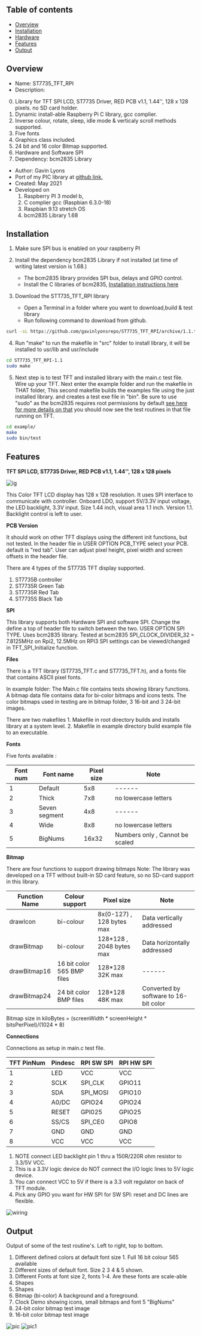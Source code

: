 Table of contents
---------------------------

  * [Overview](#overview)
  * [Installation](#installation)
  * [Hardware](#hardware)
  * [Features](#features)
  * [Output](#output)

Overview
--------------------------------------------
* Name: ST7735_TFT_RPI
* Description:

0. Library for TFT SPI LCD, ST7735 Driver, RED PCB v1.1, 1.44'', 128 x 128 pixels.
no SD card holder.
1. Dynamic install-able Raspberry Pi C library, gcc complier.
2. Inverse colour, rotate, sleep, idle mode & verticaly scroll methods supported.
3. Five fonts
4. Graphics class included.
5. 24 bit and 16 color Bitmap supported.
6. Hardware and Software SPI
7. Dependency: bcm2835 Library

* Author: Gavin Lyons
* Port of my PIC library at [github link.](https://github.com/gavinlyonsrepo/pic_16F18346_projects)
* Created: May 2021
* Developed on
    1. Raspberry PI 3 model b,
    2. C complier gcc (Raspbian 6.3.0-18)
    3. Raspbian 9.13 stretch OS
    4. bcm2835 Library 1.68

Installation
------------------------------

1. Make sure SPI bus is enabled on your raspberry PI

2. Install the dependency bcm2835 Library if not installed (at time of writing latest version is 1.68.)
	* The bcm2835 library  provides SPI bus, delays and GPIO control.
	* Install the C libraries of bcm2835, [Installation instructions here](http://www.airspayce.com/mikem/bcm2835/)

3. Download the STT735_TFT_RPI library
	* Open a Terminal in a folder where you want to download,build & test library
	* Run following command to download from github.

```sh
curl -sL https://github.com/gavinlyonsrepo/ST7735_TFT_RPI/archive/1.1.tar.gz | tar xz
```

4. Run "make" to run the makefile in "src" folder to install library, it will be
    installed to usr/lib and usr/include

```sh
cd ST7735_TFT_RPI-1.1
sudo make
```

5. Next step is to test TFT and installed library with the main.c test file.
Wire up your TFT. Next enter the example folder and run the makefile in THAT folder,
This second makefile builds the examples file using the just installed library.
and creates a test exe file in "bin". Be sure to use "sudo" as the bcm2835 requires root permissions by default [ see here for more details on that](http://www.airspayce.com/mikem/bcm2835/)
you should now see the test routines in that file running on TFT.

```sh
cd example/
make
sudo bin/test
```

Features
----------------------

**TFT SPI LCD, ST7735 Driver, RED PCB v1.1, 1.44'', 128 x 128 pixels**

![ ig ](https://github.com/gavinlyonsrepo/pic_16F18346_projects/blob/master/images/st7735/pcb.jpg)

This Color TFT LCD display has 128 x 128 resolution.
It uses SPI interface to communicate with controller. Onboard LDO, support 5V/3.3V input voltage,
the LED backlight, 3.3V input. Size 1.44 inch, visual area 1.1 inch. Version 1.1.
Backlight control is left to user.

**PCB Version**

It should work on other TFT displays using the different init functions, but not tested.
In the header file in USER OPTION PCB_TYPE select your PCB.
default is "red tab". User can adjust pixel height, pixel width and screen offsets in the header file.

There are 4 types of the ST7735 TFT display supported.

1. ST7735B controller
2. ST7735R Green Tab
3. ST7735R Red Tab
4. ST7735S Black Tab

**SPI**

This library supports both Hardware SPI and software SPI.
Change the define a top of header file
to switch between the two. USER OPTION SPI TYPE.
Uses bcm2835 library.
Tested at bcm2835 SPI_CLOCK_DIVIDER_32 = 7.8125MHz on Rpi2, 12.5MHz on RPI3
SPI settings can be viewed/changed in TFT_SPI_Initialize function.

**Files**

There is a TFT library (ST7735_TFT.c and ST7735_TFT.h),
and a fonts file that contains ASCII pixel fonts.

In example folder:
The Main.c file contains tests showing library functions.
A bitmap data file contains data for bi-color bitmaps and icons tests.
The color bitmaps used in testing are in bitmap folder, 3 16-bit and 3 24-bit images.

There are two makefiles
    1. Makefile in root directory builds and installs library at a system level.
    2. Makefile in example directory build example file to an executable.


**Fonts**

Five fonts available :

| Font num | Font name | Pixel size |  Note |
| ------ | ------ | ------ | ------ |
| 1 | Default | 5x8 |   ------ |
| 2 | Thick   | 7x8 |  no lowercase letters  |
| 3 | Seven segment | 4x8 | ------ |
| 4 | Wide | 8x8 | no lowercase letters |
| 5 | BigNums | 16x32 |  Numbers only , Cannot be scaled |

**Bitmap**

There are four functions to support drawing bitmaps
Note: The library was developed on a
TFT without built-in SD card feature, so no SD-card support
in this library.

| Function Name | Colour support | Pixel size |  Note |
| ------ | ------ | ------ | ------ |
| drawIcon | bi-colour | 8x(0-127) , 128 bytes max  | Data vertically addressed |
| drawBitmap | bi-colour | 128*128 , 2048 bytes max | Data horizontally  addressed |
| drawBitmap16 | 16 bit color 565 BMP files | 128*128 32K max | ------ |
| drawBitmap24  | 24 bit color BMP files | 128*128 48K max | Converted by software to 16-bit color  |

Bitmap size in kiloBytes = (screenWidth * screenHeight * bitsPerPixel)/(1024 * 8)

**Connections**

Connections as setup in main.c test file.

| TFT PinNum | Pindesc | RPI SW SPI | RPI HW SPI |
| --- | --- | --- | --- |
| 1 | LED | VCC |  VCC |
| 2 | SCLK | SPI_CLK | GPIO11 |
| 3 | SDA | SPI_MOSI | GPIO10 |
| 4 | A0/DC | GPIO24 | GPIO24  |
| 5 | RESET | GPI025  | GPIO25 |
| 6 | SS/CS | SPI_CE0 | GPIO8 |
| 7 | GND | GND | GND |
| 8 | VCC | VCC | VCC  |

1. NOTE connect LED backlight pin 1 thru a 150R/220R ohm resistor to 3.3/5V VCC.
2. This is a 3.3V logic device do NOT connect the I/O logic lines to 5V logic device.
3. You can connect VCC to 5V if there is a 3.3 volt regulator on back of TFT module.
4. Pick any GPIO you want for HW SPI for SW SPI: reset and DC lines are flexible.

![ wiring ](https://github.com/gavinlyonsrepo/ST7735_TFT_RPI/blob/main/extra/images/wiring.jpg)

Output
-----------------------

Output of some of the test routine's. Left to right, top to bottom.

1. Different defined colors at default font size 1. Full 16 bit colour 565 available
2. Different sizes of default font. Size 2 3 4 & 5 shown.
3. Different Fonts at font size 2, fonts 1-4. Are these fonts are scale-able
4. Shapes
5. Shapes
6. Bitmap (bi-color) A background and a foreground.
7. Clock Demo showing icons, small bitmaps and font 5 "BigNums"
8. 24-bit color bitmap test image
9. 16-bit color bitmap test image

![ pic ](https://github.com/gavinlyonsrepo/pic_16F18346_projects/blob/master/images/st7735/9.jpg)
![ pic1 ](https://github.com/gavinlyonsrepo/ST7735_TFT_RPI/blob/main/extra/images/4.jpg)
